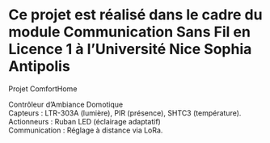 # Ce projet est réalisé dans le cadre du module Communication Sans Fil en Licence 1 à l’Université Nice Sophia Antipolis

Projet ComfortHome

 Contrôleur d’Ambiance Domotique      
 Capteurs : LTR-303A (lumière), PIR (présence), SHTC3 (température).      
 Actionneurs : Ruban LED (éclairage adaptatif)  
 Communication : Réglage à distance via LoRa.
